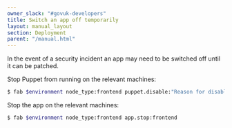 ```yaml
---
owner_slack: "#govuk-developers"
title: Switch an app off temporarily
layout: manual_layout
section: Deployment
parent: "/manual.html"
---
```


In the event of a security incident an app may need to be switched off until it
can be patched.

Stop Puppet from running on the relevant machines:

```sh
$ fab $environment node_type:frontend puppet.disable:"Reason for disabling Puppet"
```

Stop the app on the relevant machines:

```sh
$ fab $environment node_type:frontend app.stop:frontend
```
